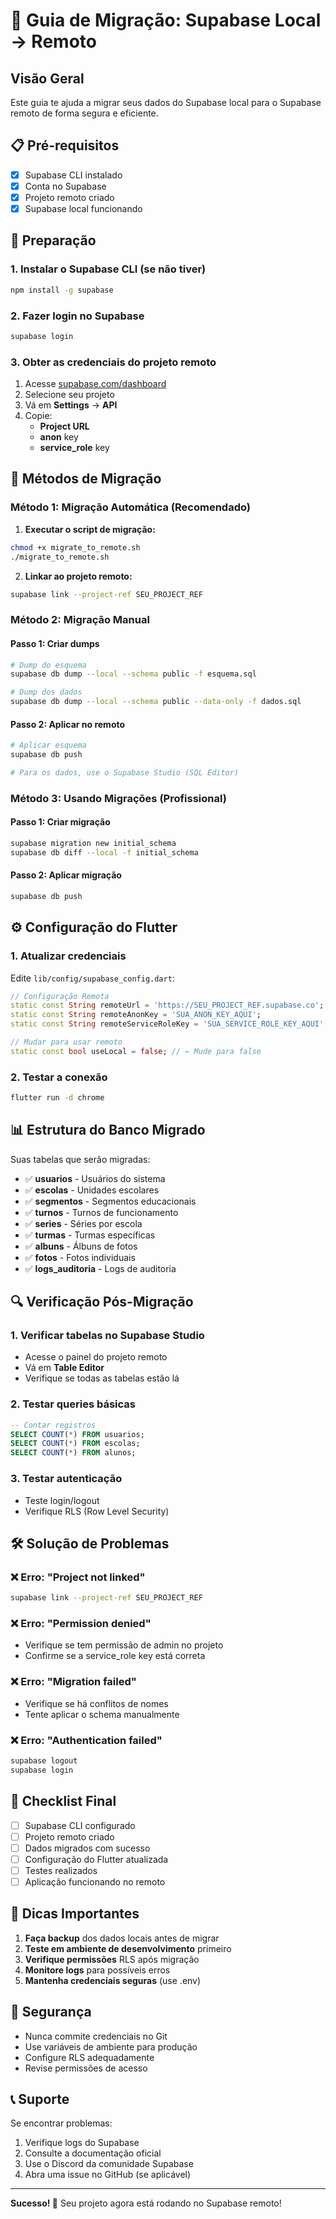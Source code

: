 # 🚀 Guia de Migração: Supabase Local → Remoto

## Visão Geral

Este guia te ajuda a migrar seus dados do Supabase local para o Supabase remoto de forma segura e eficiente.

## 📋 Pré-requisitos

- [x] Supabase CLI instalado
- [x] Conta no Supabase
- [x] Projeto remoto criado
- [x] Supabase local funcionando

## 🔧 Preparação

### 1. Instalar o Supabase CLI (se não tiver)
```bash
npm install -g supabase
```

### 2. Fazer login no Supabase
```bash
supabase login
```

### 3. Obter as credenciais do projeto remoto
1. Acesse [supabase.com/dashboard](https://supabase.com/dashboard)
2. Selecione seu projeto
3. Vá em **Settings** → **API**
4. Copie:
   - **Project URL**
   - **anon** key
   - **service_role** key

## 🚀 Métodos de Migração

### **Método 1: Migração Automática (Recomendado)**

1. **Executar o script de migração:**
```bash
chmod +x migrate_to_remote.sh
./migrate_to_remote.sh
```

2. **Linkar ao projeto remoto:**
```bash
supabase link --project-ref SEU_PROJECT_REF
```

### **Método 2: Migração Manual**

#### **Passo 1: Criar dumps**
```bash
# Dump do esquema
supabase db dump --local --schema public -f esquema.sql

# Dump dos dados
supabase db dump --local --schema public --data-only -f dados.sql
```

#### **Passo 2: Aplicar no remoto**
```bash
# Aplicar esquema
supabase db push

# Para os dados, use o Supabase Studio (SQL Editor)
```

### **Método 3: Usando Migrações (Profissional)**

#### **Passo 1: Criar migração**
```bash
supabase migration new initial_schema
supabase db diff --local -f initial_schema
```

#### **Passo 2: Aplicar migração**
```bash
supabase db push
```

## ⚙️ Configuração do Flutter

### 1. Atualizar credenciais
Edite `lib/config/supabase_config.dart`:

```dart
// Configuração Remota
static const String remoteUrl = 'https://SEU_PROJECT_REF.supabase.co';
static const String remoteAnonKey = 'SUA_ANON_KEY_AQUI';
static const String remoteServiceRoleKey = 'SUA_SERVICE_ROLE_KEY_AQUI';

// Mudar para usar remoto
static const bool useLocal = false; // ← Mude para false
```

### 2. Testar a conexão
```bash
flutter run -d chrome
```

## 📊 Estrutura do Banco Migrado

Suas tabelas que serão migradas:

- ✅ **usuarios** - Usuários do sistema
- ✅ **escolas** - Unidades escolares
- ✅ **segmentos** - Segmentos educacionais
- ✅ **turnos** - Turnos de funcionamento
- ✅ **series** - Séries por escola
- ✅ **turmas** - Turmas específicas
- ✅ **albuns** - Álbuns de fotos
- ✅ **fotos** - Fotos individuais
- ✅ **logs_auditoria** - Logs de auditoria

## 🔍 Verificação Pós-Migração

### 1. Verificar tabelas no Supabase Studio
- Acesse o painel do projeto remoto
- Vá em **Table Editor**
- Verifique se todas as tabelas estão lá

### 2. Testar queries básicas
```sql
-- Contar registros
SELECT COUNT(*) FROM usuarios;
SELECT COUNT(*) FROM escolas;
SELECT COUNT(*) FROM alunos;
```

### 3. Testar autenticação
- Teste login/logout
- Verifique RLS (Row Level Security)

## 🛠️ Solução de Problemas

### ❌ Erro: "Project not linked"
```bash
supabase link --project-ref SEU_PROJECT_REF
```

### ❌ Erro: "Permission denied"
- Verifique se tem permissão de admin no projeto
- Confirme se a service_role key está correta

### ❌ Erro: "Migration failed"
- Verifique se há conflitos de nomes
- Tente aplicar o schema manualmente

### ❌ Erro: "Authentication failed"
```bash
supabase logout
supabase login
```

## 📝 Checklist Final

- [ ] Supabase CLI configurado
- [ ] Projeto remoto criado
- [ ] Dados migrados com sucesso
- [ ] Configuração do Flutter atualizada
- [ ] Testes realizados
- [ ] Aplicação funcionando no remoto

## 🚨 Dicas Importantes

1. **Faça backup** dos dados locais antes de migrar
2. **Teste em ambiente de desenvolvimento** primeiro
3. **Verifique permissões** RLS após migração
4. **Monitore logs** para possíveis erros
5. **Mantenha credenciais seguras** (use .env)

## 🔐 Segurança

- Nunca commite credenciais no Git
- Use variáveis de ambiente para produção
- Configure RLS adequadamente
- Revise permissões de acesso

## 📞 Suporte

Se encontrar problemas:
1. Verifique logs do Supabase
2. Consulte a documentação oficial
3. Use o Discord da comunidade Supabase
4. Abra uma issue no GitHub (se aplicável)

---

**Sucesso! 🎉** Seu projeto agora está rodando no Supabase remoto! 